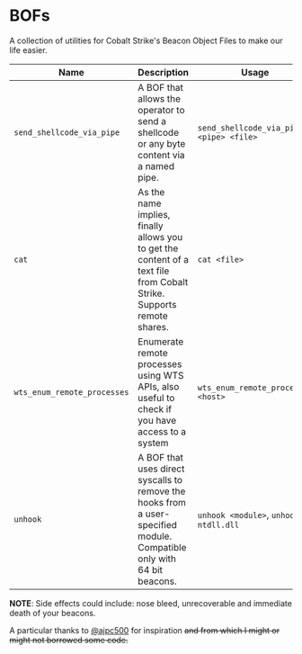# BOFs

A collection of utilities for Cobalt Strike's Beacon Object Files to make our life easier.

| Name | Description | Usage |
|------|-------------|-------|
`send_shellcode_via_pipe` | A BOF that allows the operator to send a shellcode or any byte content via a named pipe. | `send_shellcode_via_pipe <pipe> <file> `|
`cat` | As the name implies, finally allows you to get the content of a text file from Cobalt Strike. Supports remote shares. | `cat <file>`
`wts_enum_remote_processes` | Enumerate remote processes using WTS APIs, also useful to check if you have access to a system| `wts_enum_remote_processes <host>`|
`unhook` | A BOF that uses direct syscalls to remove the hooks from a user-specified module. Compatible only with 64 bit beacons. | `unhook <module>`, `unhook ntdll.dll` | 

**NOTE**: Side effects could include: nose bleed, unrecoverable and immediate death of your beacons.

A particular thanks to [@ajpc500](https://twitter.com/ajpc500) for inspiration ~~and from which I might or might not borrowed some code.~~